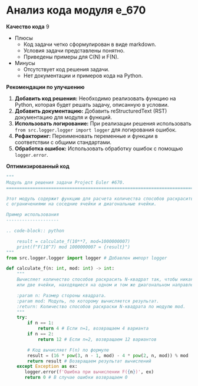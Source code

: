# Анализ кода модуля e_670

**Качество кода**
9
- Плюсы
    - Код задачи четко сформулирован в виде markdown.
    - Условия задачи представлены понятно.
    - Приведены примеры для C(N) и F(N).
- Минусы
    - Отсутствует код решения задачи.
    - Нет документации и примеров кода на Python.

**Рекомендации по улучшению**

1.  **Добавить код решения:** Необходимо реализовать функцию на Python, которая будет решать задачу, описанную в условии.
2.  **Добавить документацию:** Добавить reStructuredText (RST) документацию для модуля и функций.
3.  **Использовать логирование:** При реализации решения использовать `from src.logger.logger import logger` для логирования ошибок.
4.  **Рефакторинг:** Переименовать переменные и функции в соответствии с общими стандартами.
5.  **Обработка ошибок:** Использовать обработку ошибок с помощью `logger.error`.

**Оптимизированный код**

```python
"""
Модуль для решения задачи Project Euler #670.
=========================================================================================

Этот модуль содержит функцию для расчета количества способов раскрасить N-квадрат
с ограничениями на соседние ячейки и диагональные ячейки.

Пример использования
--------------------

.. code-block:: python

    result = calculate_f(10**7, mod=1000000007)
    print(f"F(10^7) mod 1000000007 = {result}")
"""
from src.logger.logger import logger # Добавлен импорт logger

def calculate_f(n: int, mod: int) -> int:
    """
    Вычисляет количество способов раскрасить N-квадрат так, чтобы никакие две соседние ячейки
    или две ячейки, находящиеся на одном и том же диагональном направлении, не были окрашены в один и тот же цвет.

    :param n: Размер стороны квадрата.
    :param mod: Модуль, по которому вычисляется результат.
    :return: Количество способов раскраски N-квадрата по модулю mod.
    """
    try:
        if n == 1:
            return 4 # Если n=1, возвращаем 4 варианта
        if n == 2:
            return 12 # Если n=2, возвращаем 12 вариантов

        # Код вычисляет F(n) по формуле
        result = (16 * pow(3, n - 1, mod) - 4 * pow(2, n, mod)) % mod
        return result # Возвращаем результат вычислений
    except Exception as ex:
       logger.error(f'Ошибка при вычислении F({n})', ex)
       return 0 # В случае ошибки возвращаем 0
```